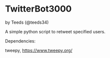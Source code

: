 # TwitterBot3000 
by Teeds (@teeds34)

A simple python script to retweet specified users.

Dependencies:

tweepy, https://www.tweepy.org/